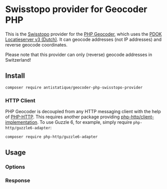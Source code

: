 # Swisstopo provider for Geocoder PHP


This is the [Swisstopo](https://www.geo.admin.ch/) provider for the [PHP Geocoder](https://github.com/geocoder-php/Geocoder), which uses the [PDOK Locatieserver v3 (Dutch)](https://www.pdok.nl/nl/producten/pdok-locatieserver).
It can geocode addresses (not IP addresses) and reverse geocode coordinates.

Please note that this provider can only (reverse) geocode addresses in Switzerland!

## Install

```bash
composer require antistatique/geocoder-php-swisstopo-provider
```

### HTTP Client

PHP Geocoder is decoupled from any HTTP messaging client with the help of [PHP-HTTP](http://php-http.org/).
This requires another package providing [php-http/client-implementation](https://packagist.org/providers/php-http/client-implementation).
To use Guzzle 6, for example, simply require `php-http/guzzle6-adapter`:

``` bash
composer require php-http/guzzle6-adapter
```

## Usage

### Options

### Response
